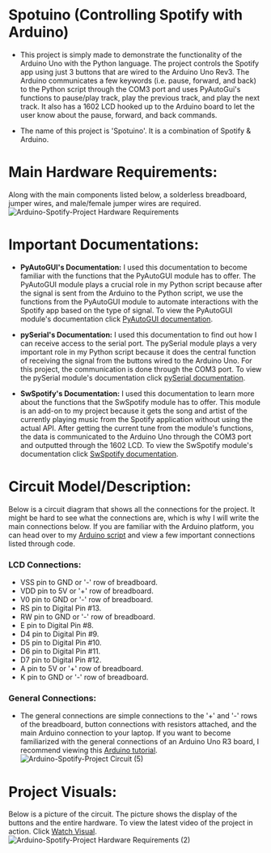 # Spotuino (Controlling Spotify with Arduino)

- This project is simply made to demonstrate the functionality of the Arduino Uno with the Python language. The project controls the Spotify app using just 3 buttons that are wired to the Arduino Uno Rev3. The Arduino communicates a few keywords (i.e. pause, forward, and back) to the Python script through the COM3 port and uses PyAutoGui's functions to pause/play track, play the previous track, and play the next track. It also has a 1602 LCD hooked up to the Arduino board to let the user know about the pause, forward, and back commands.

- The name of this project is 'Spotuino'. It is a combination of Spotify & Arduino.

# Main Hardware Requirements:
Along with the main components listed below, a solderless breadboard, jumper wires, and male/female jumper wires are required.
![Arduino-Spotify-Project Hardware Requirements](https://user-images.githubusercontent.com/81925146/129283181-aa8ddbe9-8979-4b79-9e00-d070d46cac18.png)

# Important Documentations:

- **PyAutoGUI's Documentation:** I used this documentation to become familiar with the functions that the PyAutoGUI module has to offer. The PyAutoGUI module plays a crucial role in my Python script because after the signal is sent from the Arduino to the Python script, we use the functions from the PyAutoGUI module to automate interactions with the Spotify app based on the type of signal. To view the PyAutoGUI module's documentation click [PyAutoGUI documentation](https://pyautogui.readthedocs.io/en/latest/#).

- **pySerial's Documentation:** I used this documentation to find out how I can receive access to the serial port. The pySerial module plays a very important role in my Python script because it does the central function of receiving the signal from the buttons wired to the Arduino Uno. For this project, the communication is done through the COM3 port. To view the pySerial module's documentation click [pySerial documentation](https://pyserial.readthedocs.io/en/latest/index.html).

- **SwSpotify's Documentation:** I used this documentation to learn more about the functions that the SwSpotify module has to offer. This module is an add-on to my project because it gets the song and artist of the currently playing music from the Spotify application without using the actual API. After getting the current tune from the module's functions, the data is communicated to the Arduino Uno through the COM3 port and outputted through the 1602 LCD. To view the SwSpotify module's documentation click [SwSpotify documentation](https://pypi.org/project/SwSpotify/).

# Circuit Model/Description:

Below is a circuit diagram that shows all the connections for the project. It might be hard to see what the connections are, which is why I will write the main connections below. If you are familiar with the Arduino platform, you can head over to my [Arduino script](https://github.com/akkik04/Arduino-Controlled-Spotify/blob/main/Arduino-Controlled-Spotify/SpotifyController.ino) and view a few important connections listed through code.

### LCD Connections:
- VSS pin to GND or '-' row of breadboard.
- VDD pin to 5V or '+' row of breadboard.
- V0 pin to GND or '-' row of breadboard.
- RS pin to Digital Pin #13.
- RW pin to GND or '-' row of breadboard.
- E pin to Digital Pin #8.
- D4 pin to Digital Pin #9.
- D5 pin to Digital Pin #10.
- D6 pin to Digital Pin #11.
- D7 pin to Digital Pin #12.
- A pin to 5V or '+' row of breadboard.
- K pin to GND or '-' row of breadboard.

### General Connections:

- The general connections are simple connections to the '+' and '-' rows of the breadboard, button connections with resistors attached, and the main Arduino connection to your laptop. If you want to become familiarized with the general connections of an Arduino Uno R3 board, I recommend viewing this [Arduino tutorial](https://www.arduino.cc/en/Tutorial/HomePage).
![Arduino-Spotify-Project Circuit (5)](https://user-images.githubusercontent.com/81925146/129281072-5a3cbdbd-0472-4abd-b743-5753c15f4fde.png)

# Project Visuals:

Below is a picture of the circuit. The picture shows the display of the buttons and the entire hardware. To view the latest video of the project in action. Click [Watch Visual](https://github.com/akkik04/Arduino-Controlled-Spotify/blob/main/Project-Visuals/Updated-Visuals/ArduinoSpotifyVidUpdated.MOV).
![Arduino-Spotify-Project Hardware Requirements (2)](https://user-images.githubusercontent.com/81925146/129284092-69f1b06a-196a-4407-88b2-3cb3424de110.png)
